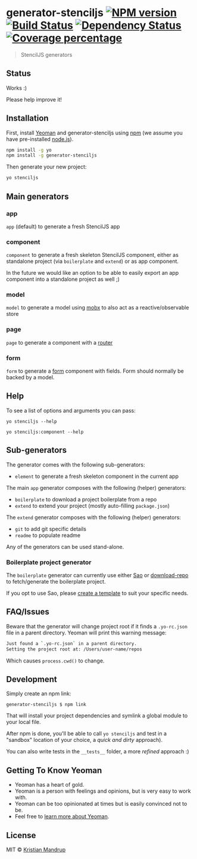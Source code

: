 # generator-stenciljs [![NPM version][npm-image]][npm-url] [![Build Status][travis-image]][travis-url] [![Dependency Status][daviddm-image]][daviddm-url] [![Coverage percentage][coveralls-image]][coveralls-url]
> StencilJS generators

## Status

Works :)

Please help improve it!

## Installation

First, install [Yeoman](http://yeoman.io) and generator-stenciljs using [npm](https://www.npmjs.com/) (we assume you have pre-installed [node.js](https://nodejs.org/)).

```bash
npm install -g yo
npm install -g generator-stenciljs
```

Then generate your new project:

```bash
yo stenciljs
```

## Main generators

### app

`app` (default) to generate a fresh StencilJS app
### component

`component` to generate a fresh skeleton StencilJS component, either as standalone project (via `boilerplate` and `extend`) or as app component.

In the future we would like an option to be able to easily export an app component into a standalone project as well ;)

### model

`model` to generate a model using [mobx](https://mobx.js.org/) to also act as a reactive/observable store

### page

`page` to generate a component with a [router](https://stenciljs.com/docs/routing)

### form

`form` to generate a [form](https://stenciljs.com/docs/forms) component with fields. Form should normally be backed by a model.

## Help

To see a list of options and arguments you can pass:

`yo stenciljs --help`

`yo stenciljs:component --help`
## Sub-generators

The generator comes with the following sub-generators:

- `element` to generate a fresh skeleton component in the current app

The main `app` generator composes with the following (helper) generators:

- `boilerplate` to download a project boilerplate from a repo
- `extend` to extend your project (mostly auto-filling `package.json`)

The `extend` generator composes with the following (helper) generators:

- `git` to add git specific details
- `readme` to populate readme

Any of the generators can be used stand-alone.

### Boilerplate project generator

The `boilerplate` generator can currently use either [Sao](https://sao.js.org/) or [download-repo](https://www.npmjs.com/package/download-repo) to fetch/generate the boilerplate project.

If you opt to use Sao, please [create a template](https://sao.js.org/#/create) to suit your specific needs.

## FAQ/Issues

Beware that the generator will change project root if it finds a `.yo-rc.json` file in a parent directory. Yeoman will print this warning message:

```bash
Just found a `.yo-rc.json` in a parent directory.
Setting the project root at: /Users/user-name/repos
```

Which causes `process.cwd()` to change.

## Development

Simply create an npm link:

`generator-stenciljs $ npm link`

That will install your project dependencies and symlink a global module to your local file.

After npm is done, you'll be able to call `yo stenciljs` and test in a "sandbox" location of your choice, a *quick and dirty* approach).

You can also write tests in the `__tests__` folder, a more *refined* approach :)

## Getting To Know Yeoman

 * Yeoman has a heart of gold.
 * Yeoman is a person with feelings and opinions, but is very easy to work with.
 * Yeoman can be too opinionated at times but is easily convinced not to be.
 * Feel free to [learn more about Yeoman](http://yeoman.io/).

## License

MIT © [Kristian Mandrup]()


[npm-image]: https://badge.fury.io/js/generator-stenciljs.svg
[npm-url]: https://npmjs.org/package/generator-stenciljs
[travis-image]: https://travis-ci.org/kristianmandrup/generator-stenciljs.svg?branch=master
[travis-url]: https://travis-ci.org/kristianmandrup/generator-stenciljs
[daviddm-image]: https://david-dm.org/kristianmandrup/generator-stenciljs.svg?theme=shields.io
[daviddm-url]: https://david-dm.org/kristianmandrup/generator-stenciljs
[coveralls-image]: https://coveralls.io/repos/kristianmandrup/generator-stenciljs/badge.svg
[coveralls-url]: https://coveralls.io/r/kristianmandrup/generator-stenciljs
